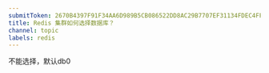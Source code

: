 ```yaml
---
submitToken: 2670B4397F91F34AA6D989B5CB086522DD8AC29B7707EF31134FDEC4FF0CC03D
title: Redis 集群如何选择数据库？
channel: topic
labels: redis
---
```


不能选择，默认db0